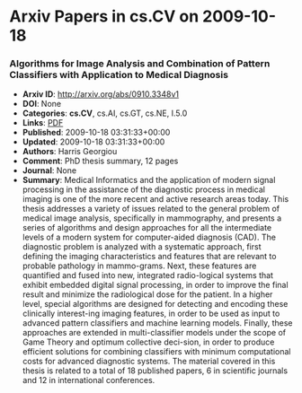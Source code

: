 # Arxiv Papers in cs.CV on 2009-10-18
### Algorithms for Image Analysis and Combination of Pattern Classifiers with Application to Medical Diagnosis
- **Arxiv ID**: http://arxiv.org/abs/0910.3348v1
- **DOI**: None
- **Categories**: **cs.CV**, cs.AI, cs.GT, cs.NE, I.5.0
- **Links**: [PDF](http://arxiv.org/pdf/0910.3348v1)
- **Published**: 2009-10-18 03:31:33+00:00
- **Updated**: 2009-10-18 03:31:33+00:00
- **Authors**: Harris Georgiou
- **Comment**: PhD thesis summary, 12 pages
- **Journal**: None
- **Summary**: Medical Informatics and the application of modern signal processing in the assistance of the diagnostic process in medical imaging is one of the more recent and active research areas today. This thesis addresses a variety of issues related to the general problem of medical image analysis, specifically in mammography, and presents a series of algorithms and design approaches for all the intermediate levels of a modern system for computer-aided diagnosis (CAD). The diagnostic problem is analyzed with a systematic approach, first defining the imaging characteristics and features that are relevant to probable pathology in mammo-grams. Next, these features are quantified and fused into new, integrated radio-logical systems that exhibit embedded digital signal processing, in order to improve the final result and minimize the radiological dose for the patient. In a higher level, special algorithms are designed for detecting and encoding these clinically interest-ing imaging features, in order to be used as input to advanced pattern classifiers and machine learning models. Finally, these approaches are extended in multi-classifier models under the scope of Game Theory and optimum collective deci-sion, in order to produce efficient solutions for combining classifiers with minimum computational costs for advanced diagnostic systems. The material covered in this thesis is related to a total of 18 published papers, 6 in scientific journals and 12 in international conferences.



